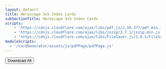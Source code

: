 ```yaml
---
layout: default
title: Heroscape 3x5 Index Cards
subSectionTitle: Heroscape 3x5 Index Cards
scripts: 
    - 'https://cdnjs.cloudflare.com/ajax/libs/pdf.js/2.10.377/pdf.min.js'
    - 'https://cdnjs.cloudflare.com/ajax/libs/jszip/3.7.1/jszip.min.js'
    - 'https://cdnjs.cloudflare.com/ajax/libs/FileSaver.js/2.0.5/FileSaver.min.js'
moduleScripts:
  - '/cardGenerator/assets/js/pdfPage/pdfPage.js'
---
```

<meta http-equiv="Cache-Control" content="max-age=31536000, public">
<ul id="pdfList" style="display: none;">
  {% for file in site.static_files %}
    {% if file.path contains '/cardGenerator/3x5Index/PDFs' %}
      <li><a href="{{ file.path | relative_url }}">{{ file.path | relative_url }}</a></li>
    {% endif %}
  {% endfor %}
</ul>
<button id="download-all">Download All<span class="spinner" id="spinner"></span></button>
<div class="container">
  <div class="row" id="pdf-gallery">
      <!-- Thumbnails will be dynamically added here -->
  </div>
</div>